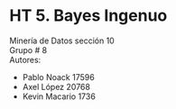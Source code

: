 # HT 5. Bayes Ingenuo
Minería de Datos sección 10  
Grupo # 8  
Autores:  
- Pablo Noack 17596
- Axel López 20768
- Kevin Macario 1736
